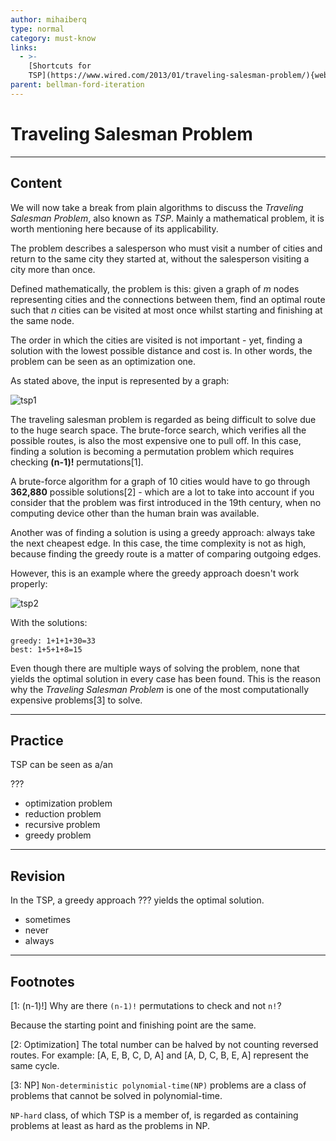 ```yaml
---
author: mihaiberq
type: normal
category: must-know
links:
  - >-
    [Shortcuts for
    TSP](https://www.wired.com/2013/01/traveling-salesman-problem/){website}
parent: bellman-ford-iteration
---
```


# Traveling Salesman Problem


---

## Content

We will now take a break from plain algorithms to discuss the *Traveling Salesman Problem*, also known as *TSP*. Mainly a mathematical problem, it is worth mentioning here because of its applicability.

The problem describes a salesperson who must visit a number of cities and return to the same city they started at, without the salesperson visiting a city more than once.

Defined mathematically, the problem is this: given a graph of *m* nodes representing cities and the connections between them, find an optimal route such that *n* cities can be visited at most once whilst starting and finishing at the same node.

The order in which the cities are visited is not important - yet, finding a solution with the lowest possible distance and cost is. In other words, the problem can be seen as an optimization one.

As stated above, the input is represented by a graph:

![tsp1](https://img.enkipro.com/7b7f1bca963f5d494aa5478df3b42eb4.png)

The traveling salesman problem is regarded as being difficult to solve due to the huge search space. The brute-force search, which verifies all the possible routes, is also the most expensive one to pull off. In this case, finding a solution is becoming a permutation problem which requires checking **(n-1)!** permutations[1].

A brute-force algorithm for a graph of 10 cities would have to go through **362,880** possible solutions[2] - which are a lot to take into account if you consider that the problem was first introduced in the 19th century, when no computing device other than the human brain was available.

Another was of finding a solution is using a greedy approach: always take the next cheapest edge. In this case, the time complexity is not as high, because finding the greedy route is a matter of comparing outgoing edges.

However, this is an example where the greedy approach doesn't work properly:

![tsp2](https://img.enkipro.com/14a2481834a3d1e4f7195fda1d832f47.png)

With the solutions:

```plain-text
greedy: 1+1+1+30=33
best: 1+5+1+8=15
```

Even though there are multiple ways of solving the problem, none that yields the optimal solution in every case has been found. This is the reason why the *Traveling Salesman Problem* is one of the most computationally expensive problems[3] to solve.


---

## Practice

TSP can be seen as a/an

???

- optimization problem
- reduction problem
- recursive problem
- greedy problem


---

## Revision

In the TSP, a greedy approach ??? yields the optimal solution.

- sometimes
- never
- always


---

## Footnotes

[1: (n-1)!]
Why are there `(n-1)!` permutations to check and not `n!`?

Because the starting point and finishing point are the same.

[2: Optimization]
The total number can be halved by not counting reversed routes. For example: [A, E, B, C, D, A] and [A, D, C, B, E, A] represent the same cycle.

[3: NP]
`Non-deterministic polynomial-time(NP)` problems are a class of problems that cannot be solved in polynomial-time.

`NP-hard` class, of which TSP is a member of, is regarded as containing problems at least as hard as the problems in NP.
